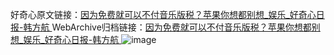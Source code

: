 好奇心原文链接：[因为免费就可以不付音乐版税？苹果你想都别想_娱乐_好奇心日报-韩方航 ](https://www.qdaily.com/articles/11123.html)
WebArchive归档链接：[因为免费就可以不付音乐版税？苹果你想都别想_娱乐_好奇心日报-韩方航 ](http://web.archive.org/web/20190623163752/https://www.qdaily.com/articles/11123.html)
![image](http://ww3.sinaimg.cn/large/007d5XDply1g3wcvot0ssj30u02szb29)